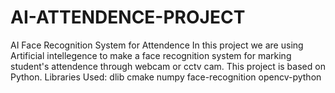 # AI-ATTENDENCE-PROJECT
AI Face Recognition System for Attendence 
In this project we are using Artificial intellegence to make a face recognition system for marking student's attendence through webcam or cctv cam. This project is based on Python.
Libraries Used: 
dlib
cmake
numpy
face-recognition
opencv-python
